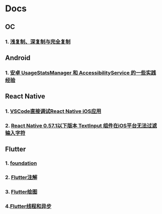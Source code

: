 # Docs

## OC

### 1. [浅复制、深复制与完全复制](https://github.com/cp110/Docs/blob/master/OC/%E6%B5%85%E5%A4%8D%E5%88%B6%E3%80%81%E6%B7%B1%E5%A4%8D%E5%88%B6%E4%B8%8E%E5%AE%8C%E5%85%A8%E5%A4%8D%E5%88%B6.md)

## Android

### 1. [安卓 UsageStatsManager 和 AccessibilityService 的一些实践经验](https://github.com/cp110/SelfControl)

## React Native

### 1. [VSCode直接调试React Native iOS应用](https://github.com/cp110/Docs/blob/master/React%20Native/1%E3%80%81VSCode%E7%9B%B4%E6%8E%A5%E8%B0%83%E8%AF%95React%20Native%20iOS%E5%BA%94%E7%94%A8.md)
### 2. [React Native 0.57.1以下版本 TextInput 组件在iOS平台无法过滤输入字符](https://github.com/cp110/Docs/blob/master/React%20Native/2%E3%80%81React%20Native%200.57.1%E4%BB%A5%E4%B8%8B%E7%89%88%E6%9C%AC%20TextInput%E7%BB%84%E4%BB%B6%E5%9C%A8iOS%E5%B9%B3%E5%8F%B0%E6%97%A0%E6%B3%95%E8%BF%87%E6%BB%A4%E8%BE%93%E5%85%A5%E5%AD%97%E7%AC%A6.md)

## Flutter

### 1. [foundation](https://github.com/cp110/Docs/blob/master/Flutter/foundation.md)
### 2. [Flutter注解](https://github.com/cp110/Docs/blob/master/Flutter/foundation/Annotation.md)
### 3. [Flutter绘图](https://github.com/cp110/Docs/blob/master/Flutter/other/Canvas/Flutter%E7%BB%98%E5%9B%BE.md)
### 4.[Flutter线程和异步]()
